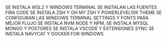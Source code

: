 SE INSTALA WSL2 Y WINDOWS TERMINAL
SE INSTALAN LAS FUENTES FIRA CODE
SE INSTALA ZSH Y OH MY ZSH Y POWERLEVEL10K THEME
SE CONFIGURAN LAS WINDOWS TERMINAL SETTINGS Y FONTS PARA MEJOR FLUJO
SE INSTALA NVM NODE Y NPM, SE INSTALA MYSQL MONGO Y POSTGRES
SE INSTALA VSCODE Y EXTENSIONES SYNC
SE INSTALA NAVYCAT Y DOCKER FOR WINDOWS
